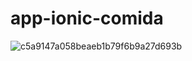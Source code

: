 # app-ionic-comida
![c5a9147a058beaeb1b79f6b9a27d693b](https://github.com/user-attachments/assets/3b0ea80a-506f-4b78-aea3-172e19b25d8b)
